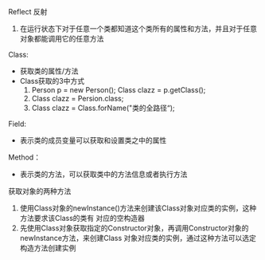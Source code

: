 Reflect 反射

1. 在运行状态下对于任意一个类都知道这个类所有的属性和方法，并且对于任意对象都能调用它的任意方法


Class:
 - 获取类的属性/方法
 - Class获取的3中方式
    1. Person p = new Person(); Class clazz = p.getClass();
    2. Class clazz = Persion.class;
    3. Class clazz = Class.forName("类的全路径“);
 
Field:
 - 表示类的成员变量可以获取和设置类之中的属性
 
 Method：
  - 表示类的方法，可以获取类中的方法信息或者执行方法
  
  获取对象的两种方法
  1. 使用Class对象的newInstance()方法来创建该Class对象对应类的实例，这种方法要求该Class的类有
      对应的空构造器
  2. 先使用Class对象获取指定的Constructor对象，再调用Constructor对象的newInstance方法，来创建Class
      对象对应类的实例，通过这种方法可以选定构造方法创建实例
  
  
  
  
  